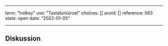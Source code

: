 
---
term:      "hotkey"
use:       "Tastaturkürzel"
choices:   []
avoid:     []
reference: 563        
state:     open
date:      "2022-01-05"

---

## Diskussion

